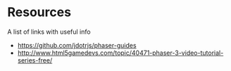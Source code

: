 # Resources

A list of links with useful info

- https://github.com/jdotrjs/phaser-guides
- http://www.html5gamedevs.com/topic/40471-phaser-3-video-tutorial-series-free/
